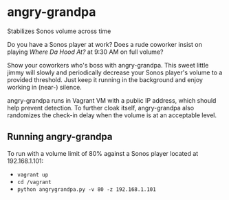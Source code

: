 # angry-grandpa
Stabilizes Sonos volume across time

Do you have a Sonos player at work? Does a rude coworker insist on playing _Where Da Hood At?_ at 9:30 AM on full volume?

Show your coworkers who's boss with angry-grandpa. This sweet little jimmy will slowly and periodically decrease your Sonos
player's volume to a provided threshold. Just keep it running in the background and enjoy working in (near-) silence.

angry-grandpa runs in Vagrant VM with a public IP address, which should help prevent detection. To further cloak itself, angry-grandpa
also randomizes the check-in delay when the volume is at an acceptable level.

## Running angry-grandpa
To run with a volume limit of 80% against a Sonos player located at 192.168.1.101:

- `vagrant up`
- `cd /vagrant`
- `python angrygrandpa.py -v 80 -z 192.168.1.101`

